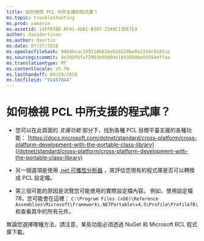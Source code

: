 ```yaml
---
title: 如何檢視 PCL 中所支援的程式庫？
ms.topic: troubleshooting
ms.prod: xamarin
ms.assetid: 14FF03BD-AF41-4DB1-B307-2349C13DE7E4
author: davidortinau
ms.author: daortin
ms.date: 07/27/2018
ms.openlocfilehash: 9484bcac199118bb1beb1b520be8e231dc9181ce
ms.sourcegitcommit: 4e399f6fa72993b9580d41b93050be935544ffaa
ms.translationtype: MT
ms.contentlocale: zh-TW
ms.lasthandoff: 09/29/2020
ms.locfileid: "91457844"
---
```

# <a name="how-can-i-view-what-libraries-are-supported-in-a-pcl"></a>如何檢視 PCL 中所支援的程式庫？

- 您可以在此頁面的 *支援功能* 部分下，找到各種 PCL 目標平臺支援的各種功能： [https://docs.microsoft.com/dotnet/standard/cross-platform/cross-platform-development-with-the-portable-class-library](/dotnet/standard/cross-platform/cross-platform-development-with-the-portable-class-library)

- 另一個選項是使用 [.net 可攜性分析器](https://visualstudiogallery.msdn.microsoft.com/1177943e-cfb7-4822-a8a6-e56c7905292b) ，來評估您現有的程式庫是否可以轉換成 PCL 設定檔。

- 第三個可能的原因是流覽您可能使用的實際設定檔內容。 例如，使用設定檔78，您可能會在這裡： `C:\Program Files (x86)\Reference Assemblies\Microsoft\Framework\.NETPortable\v4.5\Profile\Profile78\` 和查看其中的所有元件。

無論您選擇哪種方法，請注意，某些功能必須透過 NuGet 和 Microsoft BCL 程式庫下載。